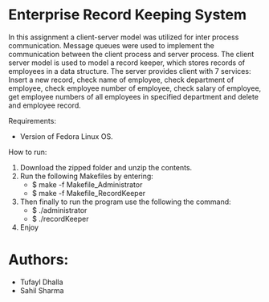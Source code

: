 # Enterprise Record Keeping System

In this assignment a client-server model was utilized for inter process communication. Message queues were used to implement the communication between the client process and server process. The client server model is used to model a record keeper, which stores records of employees in a data structure. The server provides client with 7 services: Insert a new record, check name of employee, check department of employee, check employee number of employee, check salary of employee, get employee numbers of all employees in specified department and delete and employee record.

Requirements:
- Version of Fedora Linux OS.


How to run:
1. Download the zipped folder and unzip the contents.
2. Run the following Makefiles by entering:
	- $ make -f Makefile_Administrator
	- $ make -f Makefile_RecordKeeper
3. Then finally to run the program use the following the command:
	- $ ./administrator
	- $ ./recordKeeper
4. Enjoy

# Authors:
- Tufayl Dhalla
- Sahil Sharma
